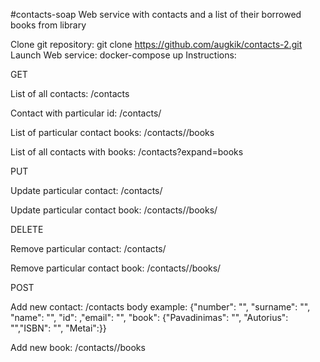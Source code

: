 #contacts-soap
Web service with contacts and a list of their borrowed books from library

Clone git repository: git clone https://github.com/augkik/contacts-2.git
Launch Web service: docker-compose up
Instructions:

GET

List of all contacts: /contacts

Contact with particular id: /contacts/<id>

List of particular contact books: /contacts/<id>/books

List of all contacts with books: /contacts?expand=books

PUT

Update particular contact: /contacts/<id>

Update particular contact book: /contacts/<id>/books/<isbn>

DELETE

Remove particular contact: /contacts/<id>

Remove particular contact book: /contacts/<id>/books/<isbn>

POST

Add new contact: /contacts body example: {"number": "", "surname": "", "name": "", "id": ,"email": "", "book": {"Pavadinimas": "", "Autorius": "","ISBN": "", "Metai":}}

Add new book: /contacts/<id>/books
